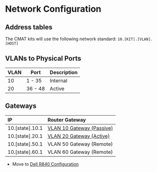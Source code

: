 
# Network Configuration

## Address tables

The CMAT kits will use the following network standard: `10.[KIT].[VLAN].[HOST]`

## VLANs to Physical Ports
| VLAN  |  Port     | Description |
|-------|-----------|-------------|
| 10    | 1 - 35    | Internal    |
| 20    | 36 - 48   | Active      |

## Gateways
| IP       | Router Gateway                              |
|:---------|:--------------------------------------------|
|10.[state].10.1 | [VLAN 10 Gateway (Passive)](#passive-table) |
|10.[state].20.1 | [VLAN 20 Gateway (Active)](#active-table)   |
|10.[state].50.1 | VLAN 50 Gateway (Remote)                    |
|10.[state].60.1 | VLAN 60 Gateway (Remote)                    |

- Move to [Dell R840 Configuration](../dell/README.md)